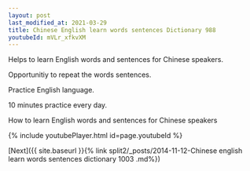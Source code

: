 ```yaml
---
layout: post
last_modified_at: 2021-03-29
title: Chinese English learn words sentences Dictionary 988 
youtubeId: mVLr_xfkvXM
---
```

 
 
Helps to learn English words and sentences for Chinese speakers.

Opportunitiy to repeat the words sentences. 

Practice English language. 
 
10 minutes practice every day. 
 
How to learn English words and sentences for Chinese speakers 
 
{% include youtubePlayer.html id=page.youtubeId %}
 
 
[Next]({{ site.baseurl }}{% link  split2/_posts/2014-11-12-Chinese english learn words sentences dictionary 1003 .md%})
 
